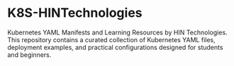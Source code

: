 # K8S-HINTechnologies
Kubernetes YAML Manifests and Learning Resources by HIN Technologies. This repository contains a curated collection of Kubernetes YAML files, deployment examples, and practical configurations designed for students and beginners.
